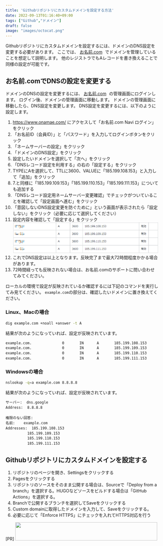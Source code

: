 ```yaml
---
title: 'Githubリポジトリにカスタムドメインを設定する方法'
date: 2022-09-13T01:16:40+09:00
tags: ["Github","ドメイン"]
draft: false
image: "images/octocat.png"
---
```

Githubリポジトリにカスタムドメインを設定するには、ドメインのDNS設定を変更する必要があります。
ここでは、
<a href="https://px.a8.net/svt/ejp?a8mat=3TJBXA+BKRHS2+50+2HHVNM" rel="nofollow">お名前.com</a>
<img border="0" width="1" height="1" src="https://www19.a8.net/0.gif?a8mat=3TJBXA+BKRHS2+50+2HHVNM" alt="">
でドメインを管理していることを想定して説明します。
他のレジストラでもAレコードを書き換えることで同様の設定が可能です。




## お名前.comでDNSの設定を変更する
ドメインのDNSの設定を変更するには、
<a href="https://px.a8.net/svt/ejp?a8mat=3TJBXA+BKRHS2+50+2HHVNM" rel="nofollow">お名前.com</a>
<img border="0" width="1" height="1" src="https://www19.a8.net/0.gif?a8mat=3TJBXA+BKRHS2+50+2HHVNM" alt="">
の管理画面にログインします。
ログイン後、ドメインの管理画面に移動します。
ドメインの管理画面に移動したら、DNS設定を変更します。
DNS設定を変更するには、以下のように設定します。
1. https://www.onamae.com/ にアクセスして「お名前.com Navi ログイン」をクリック
2. 「お名前ID（会員ID）」と「パスワード」を入力してログインボタンをクリック
3. 「ネームサーバーの設定」をクリック
4. 「ドメインのDNS設定」をクリック
5. 設定したいドメインを選択して「次へ」をクリック
6. 「DNSレコード設定を利用する」の右の「設定する」をクリック
7. TYPEにAを選択して、TTLに3600、VALUEに「185.199.108.153」と入力して「追加」をクリック
8. 7.と同様に「185.199.109.153」「185.199.110.153」「185.199.111.153」についても追加する
9. 「DNSレコード設定用ネームサーバー変更確認」でチェックがついていることを確認して「設定画面へ進む」をクリック
10. 「意図しないDNS設定変更を防ぐために」という画面が表示されたら「設定しない」をクリック（必要に応じて選択してください）
11. 設定内容を確認して「設定する」をクリック
![img.png](images/img.png)
12. これでDNS設定は以上となります。反映完了まで最大72時間程度かかる場合があります。
13. 72時間経っても反映されない場合は、お名前.comのサポートに問い合わせてみてください。

ローカルの環境で設定が反映されているか確認するには下記のコマンドを実行してみ見てください。
`example.com`の部分は、確認したいドメインに置き換えてください。

### Linux、Macの場合
```bash
dig example.com +noall +answer -t A
```
結果が次のようになっていれば、設定が反映されています。
```bash
example.com.              0       IN      A       185.199.108.153
example.com.              0       IN      A       185.199.109.153
example.com.              0       IN      A       185.199.110.153
example.com.              0       IN      A       185.199.111.153
```

### Windowsの場合
```bash
nslookup -q=a example.com 8.8.8.8
```
結果が次のようになっていれば、設定が反映されています。
```bash
サーバー:  dns.google
Address:  8.8.8.8

権限のない回答:
名前:    example.com
Addresses:  185.199.108.153
          185.199.109.153
          185.199.110.153
          185.199.111.153
```

## Githubリポジトリにカスタムドメインを設定する
1. リポジトリのページを開き、Settingsをクリックする
2. Pagesをクリックする
3. リポジトリのソースをそのまま公開する場合は、Sourceで「Deploy from a branch」を選択する。HUGOなどソースをビルドする場合は「GitHub Actions」を選択する。
4. Branchで公開するブランチを選択してSaveをクリックする
5. Custom domainに取得したドメインを入力して、Saveをクリックする。
6. 必要に応じて「Enforce HTTPS」にチェックを入れてHTTPS対応を行う


[PR]
<a href="https://px.a8.net/svt/ejp?a8mat=3TJBXA+BKRHS2+50+2HQGAP" rel="nofollow">
<img border="0" width="468" height="60" alt="" src="https://www24.a8.net/svt/bgt?aid=231009310700&wid=003&eno=01&mid=s00000000018015072000&mc=1"></a>
<img border="0" width="1" height="1" src="https://www14.a8.net/0.gif?a8mat=3TJBXA+BKRHS2+50+2HQGAP" alt="">


